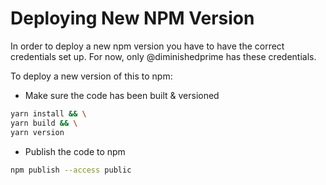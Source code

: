 # Deploying New NPM Version

In order to deploy a new npm version you have to have the correct credentials
set up. For now, only @diminishedprime has these credentials.

To deploy a new version of this to npm:

+ Make sure the code has been built & versioned
```bash
yarn install && \
yarn build && \
yarn version
```

+ Publish the code to npm
```bash
npm publish --access public
```

